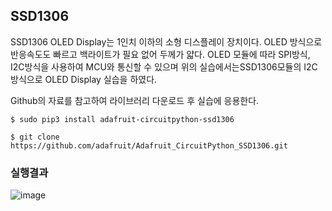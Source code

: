 ## SSD1306
SSD1306 OLED Display는 1인치 이하의 소형 디스플레이 장치이다. OLED 방식으로 반응속도도 빠르고 백라이트가 필요 없어 두께가 얇다. OLED 모듈에 따라 SPI방식, I2C방식을 사용하여 MCU와 통신할 수 있으며 위의 실습에서는SSD1306모듈의 I2C방식으로 OLED Display 실습을 하였다.

Github의 자료를 참고하여 라이브러리 다운로드 후 실습에 응용한다.  
```
$ sudo pip3 install adafruit-circuitpython-ssd1306  

$ git clone https://github.com/adafruit/Adafruit_CircuitPython_SSD1306.git
```  
### 실행결과

![image](https://user-images.githubusercontent.com/98154707/153049442-c4748f40-86f5-46f1-a220-2ba9df162ef9.png)
